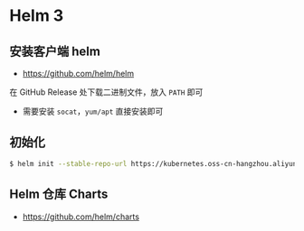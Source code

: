 # Helm 3

## 安装客户端 helm

* https://github.com/helm/helm

在 GitHub Release 处下载二进制文件，放入 `PATH` 即可

* 需要安装 `socat`，`yum/apt` 直接安装即可

## 初始化

```bash
$ helm init --stable-repo-url https://kubernetes.oss-cn-hangzhou.aliyuncs.com/charts
```

## Helm 仓库 Charts

* https://github.com/helm/charts

